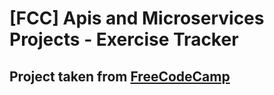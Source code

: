 # [FCC] Apis and Microservices Projects - Exercise Tracker
## Project taken from [FreeCodeCamp](https://learn.freecodecamp.org/apis-and-microservices/apis-and-microservices-projects/exercise-tracker)